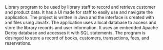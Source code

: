 Library program to be used by library staff to record and retrieve customer and product data.
It has a UI made for staff to easily use and navigate the application.
The project is written in Java and the interface is created with xml files using Javafx.
The application uses a local database to access and store the library records and user information.
It uses an embedded Apache Derby database and accesses it with SQL statements.
The program is desinged to store a record of books, customers, transactions, fees, and reservations.
